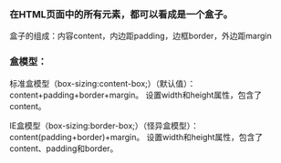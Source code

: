 ### 在HTML页面中的所有元素，都可以看成是一个盒子。
盒子的组成：内容content，内边距padding，边框border，外边距margin
### 盒模型：
标准盒模型（box-sizing:content-box;）（默认值）：content+padding+border+margin。
设置width和height属性，包含了content。

IE盒模型（box-sizing:border-box;）（怪异盒模型）：content(padding+border)+margin。
设置width和height属性，包含了content、padding和border。